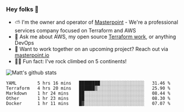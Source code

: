 

### Hey folks 👋

- ⛅️ I'm the owner and operator of [Masterpoint](https://masterpoint.io) - We're a professional services company focused on Terraform and AWS
- 💬 Ask me about AWS, my open source [Terraform work](https://github.com/masterpointio?q=terraform&type=&language=hcl), or anything DevOps
- 🔨 Want to work together on an upcoming project? Reach out via [masterpoint.io](https://masterpoint.io)
- 🧗‍♂️ Fun fact: I've rock climbed on 5 continents! 


![Matt's github stats](https://github-readme-stats.vercel.app/api?username=Gowiem&count_private=true&theme=cobalt&show_icons=true)

<!--START_SECTION:waka-->
```text
YAML        5 hrs 16 mins   ████████░░░░░░░░░░░░░░░░░   31.46 % 
Terraform   4 hrs 20 mins   ██████▒░░░░░░░░░░░░░░░░░░   25.90 % 
Markdown    1 hr 24 mins    ██░░░░░░░░░░░░░░░░░░░░░░░   08.44 % 
Other       1 hr 23 mins    ██░░░░░░░░░░░░░░░░░░░░░░░   08.30 % 
Docker      1 hr 11 mins    █▓░░░░░░░░░░░░░░░░░░░░░░░   07.07 % 
```
<!--END_SECTION:waka-->
